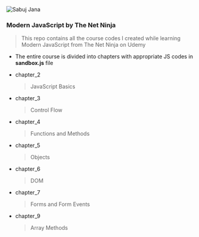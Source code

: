 
![Sabuj Jana](https://encrypted-tbn0.gstatic.com/images?q=tbn%3AANd9GcR_ve--YQHL6Z6jBfcyssp90u0UbZV2YBW9TYOifruMR5jYZSNJ)

### Modern JavaScript by The Net Ninja

> This repo contains all the course codes I created while learning Modern JavaScript from The Net 
> Ninja on Udemy

* The entire course is divided into chapters with appropriate JS codes in **sandbox.js** file

* chapter_2
  > JavaScript Basics

* chapter_3
  > Control Flow

* chapter_4
  > Functions and Methods

* chapter_5
  > Objects

* chapter_6
  > DOM

* chapter_7
  > Forms and Form Events

* chapter_9
  > Array Methods